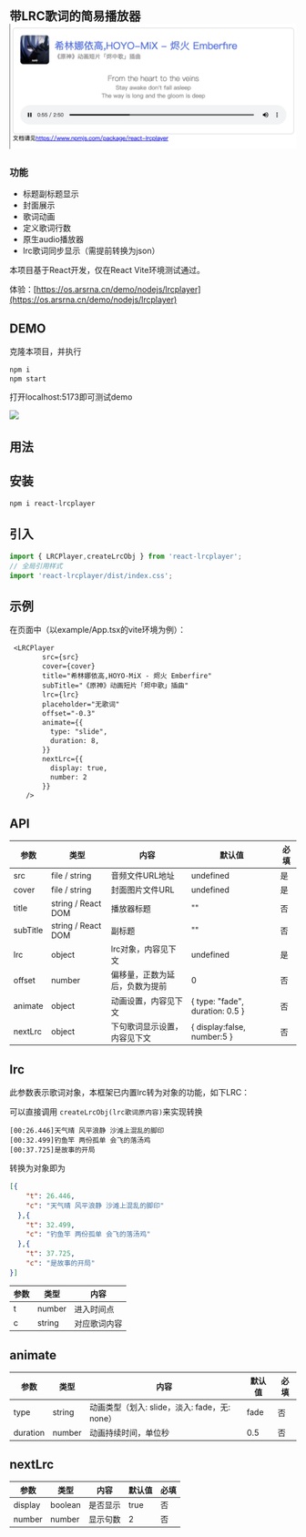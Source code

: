 ## 带LRC歌词的简易播放器![](image/README/QQ20250907-225730.png)

### 功能

*   标题副标题显示
*   封面展示
*   歌词动画
*   定义歌词行数
*   原生audio播放器
*   lrc歌词同步显示（需提前转换为json）

本项目基于React开发，仅在React Vite环境测试通过。

体验：[https://os.arsrna.cn/demo/nodejs/lrcplayer](https://os.arsrna.cn/demo/nodejs/lrcplayer)

## DEMO

克隆本项目，并执行

```plaintext
npm i
npm start
```

打开localhost:5173即可测试demo

![](QQ20250907-230955.png)

## 用法

## 安装

```shell
npm i react-lrcplayer
```

## 引入

```typescript
import { LRCPlayer,createLrcObj } from 'react-lrcplayer';
// 全局引用样式
import 'react-lrcplayer/dist/index.css';
```

## 示例

在页面中（以example/App.tsx的vite环境为例）：

```tsx
 <LRCPlayer
        src={src}
        cover={cover}
        title="希林娜依高,HOYO-MiX - 烬火 Emberfire"
        subTitle="《原神》动画短片「烬中歌」插曲"
        lrc={lrc}
        placeholder="无歌词"
        offset="-0.3"
        animate={{
          type: "slide",
          duration: 8,
        }}
        nextLrc={{
          display: true,
          number: 2
        }}
    />
```

## API

| 参数     | 类型               | 内容                           | 默认值                          | 必填 |
| -------- | ------------------ | ------------------------------ | ------------------------------- | ---- |
| src      | file / string      | 音频文件URL地址                | undefined                       | 是   |
| cover    | file / string      | 封面图片文件URL                | undefined                       | 是   |
| title    | string / React DOM | 播放器标题                     | ""                              | 否   |
| subTitle | string / React DOM | 副标题                         | ""                              | 否   |
| lrc      | object             | lrc对象，内容见下文            | undefined                       | 是   |
| offset   | number             | 偏移量，正数为延后，负数为提前 | 0                               | 否   |
| animate  | object             | 动画设置，内容见下文           | { type: "fade", duration: 0.5 } | 否   |
| nextLrc  | object             | 下句歌词显示设置，内容见下文   | { display:false, number:5 }     | 否   |

## lrc

此参数表示歌词对象，本框架已内置lrc转为对象的功能，如下LRC：

可以直接调用 `createLrcObj(lrc歌词原内容)`来实现转换

```plaintext
[00:26.446]天气晴 风平浪静 沙滩上混乱的脚印
[00:32.499]钓鱼竿 两份孤单 会飞的落汤鸡
[00:37.725]是故事的开局
```

转换为对象即为

```json
[{
    "t": 26.446,
    "c": "天气晴 风平浪静 沙滩上混乱的脚印"
  },{
    "t": 32.499,
    "c": "钓鱼竿 两份孤单 会飞的落汤鸡"
  },{
    "t": 37.725,
    "c": "是故事的开局"
}]
```

| 参数 | 类型   | 内容         |
| ---- | ------ | ------------ |
| t    | number | 进入时间点   |
| c    | string | 对应歌词内容 |

## animate

| 参数     | 类型   | 内容                                          | 默认值 | 必填 |
| -------- | ------ | --------------------------------------------- | ------ | ---- |
| type     | string | 动画类型（划入: slide，淡入: fade，无: none） | fade   | 否   |
| duration | number | 动画持续时间，单位秒                          | 0.5    | 否   |

## nextLrc

| 参数    | 类型    | 内容     | 默认值 | 必填 |
| ------- | ------- | -------- | ------ | ---- |
| display | boolean | 是否显示 | true   | 否   |
| number  | number  | 显示句数 | 2      | 否   |